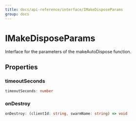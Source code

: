 ```yaml
---
title: docs/api-reference/interface/IMakeDisposeParams
group: docs
---
```


# IMakeDisposeParams

Interface for the parameters of the makeAutoDispose function.

## Properties

### timeoutSeconds

```ts
timeoutSeconds: number
```

### onDestroy

```ts
onDestroy: (clientId: string, swarmName: string) => void
```
